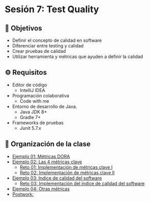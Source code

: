 
# Sesión 7: Test Quality

## :dart: Objetivos

- Definir el concepto de calidad en software
- Diferenciar entre testing y calidad
- Crear pruebas de calidad
- Utilizar herramienta y métricas que ayuden a definir la calidad

## ⚙ Requisitos

- Editor de código
  - IntelliJ IDEA
- Programación colaborativa
  - Code with me
- Entorno de desarrollo de Java.
  - Java JDK 8+
  - Gradle 7+
- Frameworks de pruebas
  - Junit 5.7.x


## 📂 Organización de la clase

- [Ejemplo 01:  Métricas DORA](./Ejemplo-01)
- [Ejemplo 02: Las 4 métricas clave](./Ejemplo-02)
  - [Reto 01: Implementación de métricas clave I](./Reto-01)
  - [Reto  02: Implementación de métricas clave II](./Reto-02)
- [Ejemplo 03: Indice de calidad del software](./Ejemplo-03)
    - [Reto 03: Implementación del índice de calidad del software](./Reto-03)
- [Ejemplo 04: Otras métricas](./Ejemplo-04)
- [Postwork:](./Postwork)




